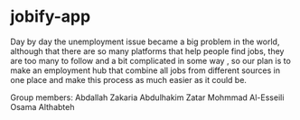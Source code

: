 # jobify-app

Day by day the unemployment issue became a big problem in the world, although that there are so many platforms that help people find jobs, they are too many to follow and a bit complicated in some way , so our plan is to make an employment hub that combine all jobs from different sources in one place and make this process as much easier as it could be.

Group members:
Abdallah Zakaria
Abdulhakim Zatar
Mohmmad Al-Esseili
Osama Althabteh

